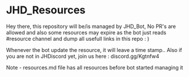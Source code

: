 # JHD_Resources
Hey there, this repository will be/is managed by JHD_Bot, No PR's are allowed and also some resources may expire as the bot just reads #resource channel and dump all usefull links in this repo : )

Whenever the bot update the resource, it will leave a time stamp..
Also if you are not in JHDiscord yet, join us here : discord.gg/Kgtnfw4

Note - resources.md file has all resources before bot started managing it

